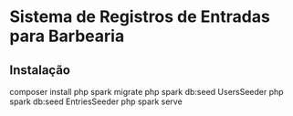 # Sistema de Registros de Entradas para Barbearia

## Instalação

composer install
php spark migrate
php spark db:seed UsersSeeder
php spark db:seed EntriesSeeder
php spark serve





